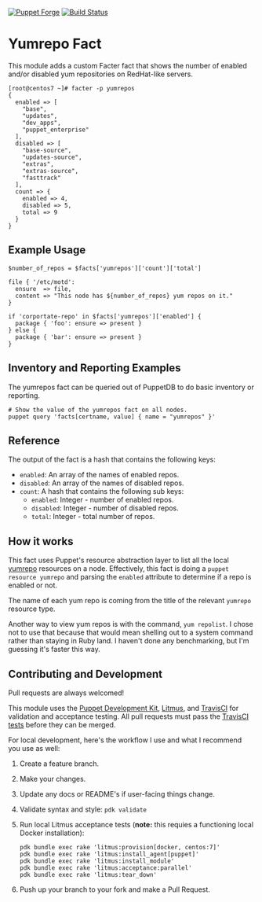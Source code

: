 [![Puppet Forge](https://img.shields.io/puppetforge/v/nate/yumrepos_fact.svg)](https://forge.puppetlabs.com/nate/yumrepos_fact)
[![Build Status](https://www.travis-ci.com/natemccurdy/yumrepos_fact.svg?branch=master)](https://www.travis-ci.com/natemccurdy/yumrepos_fact)

# Yumrepo Fact

This module adds a custom Facter fact that shows the number of enabled and/or disabled yum repositories on RedHat-like servers.

```shell
[root@centos7 ~]# facter -p yumrepos
{
  enabled => [
    "base",
    "updates",
    "dev_apps",
    "puppet_enterprise"
  ],
  disabled => [
    "base-source",
    "updates-source",
    "extras",
    "extras-source",
    "fasttrack"
  ],
  count => {
    enabled => 4,
    disabled => 5,
    total => 9
  }
}
```

## Example Usage

```puppet
$number_of_repos = $facts['yumrepos']['count']['total']

file { '/etc/motd':
  ensure  => file,
  content => "This node has ${number_of_repos} yum repos on it."
}
```

```puppet
if 'corportate-repo' in $facts['yumrepos']['enabled'] {
  package { 'foo': ensure => present }
} else {
  package { 'bar': ensure => present }
}
```

## Inventory and Reporting Examples

The yumrepos fact can be queried out of PuppetDB to do basic inventory or reporting.

```shell
# Show the value of the yumrepos fact on all nodes.
puppet query 'facts[certname, value] { name = "yumrepos" }'
```

## Reference

The output of the fact is a hash that contains the following keys:

* `enabled`: An array of the names of enabled repos.
* `disabled`: An array of the names of disabled repos.
* `count`: A hash that contains the following sub keys:
  * `enabled`: Integer - number of enabled repos.
  * `disabled`: Integer - number of disabled repos.
  * `total`: Integer - total number of repos.

## How it works

This fact uses Puppet's resource abstraction layer to list all the local [yumrepo](https://docs.puppet.com/puppet/latest/types/yumrepo.html) resources on a node. Effectively, this fact is doing a `puppet resource yumrepo` and parsing the `enabled` attribute to determine if a repo is enabled or not.

The name of each yum repo is coming from the title of the relevant `yumrepo` resource type.

Another way to view yum repos is with the command, `yum repolist`. I chose not to use that because that would mean shelling out to a system command rather than staying in Ruby land. I haven't done any benchmarking, but I'm guessing it's faster this way.

## Contributing and Development

Pull requests are always welcomed!

This module uses the [Puppet Development Kit][pdk], [Litmus][litmus], and [TravisCI][travis] for validation and acceptance testing. All pull requests must pass the [TravisCI tests](.travis.yml) before they can be merged.

For local development, here's the workflow I use and what I recommend you use as well:
1. Create a feature branch.
2. Make your changes.
3. Update any docs or README's if user-facing things change.
4. Validate syntax and style: `pdk validate`
5. Run local Litmus acceptance tests (**note:** this requies a functioning local Docker installation):

    ```shell
    pdk bundle exec rake 'litmus:provision[docker, centos:7]'
    pdk bundle exec rake 'litmus:install_agent[puppet]'
    pdk bundle exec rake 'litmus:install_module'
    pdk bundle exec rake 'litmus:acceptance:parallel'
    pdk bundle exec rake 'litmus:tear_down'
    ```

6. Push up your branch to your fork and make a Pull Request.


[pdk]: https://puppet.com/docs/pdk/1.x/pdk.html
[litmus]: https://github.com/puppetlabs/puppet_litmus
[travis]: https://travis-ci.org/

